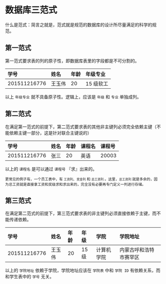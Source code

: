 # 数据库三范式

什么是范式：简言之就是，范式就是规范的数据库的设计所尽量满足的科学的规范。

## 第一范式 

第一范式要求表的列的原子性，即数据库表里的字段都是不可分割的。

| 学号 | 姓名 | 年龄 | 年级专业 |
| :-  | :- | :- | :- |
| 201511216776 | 王玉伟 | 20 | 15 级软工 |

以上 `年级专业` 就不具备原子性。逻辑上，应该是 `年级` 和 `专业` 单独成列。


## 第二范式

在满足第一范式的前提下，第二范式要求表的其他非主键列必须完全依赖主键（不能依赖主键一部分，这是针对联合主键说的）

| 学号 | 姓名 | 年龄 | 课程名 | 课程号 |
| :- | :- | :- | :- | :- |
| 201511216776 | 张三 | 20 | 英语 | 20003 |

以上的 `课程名` 是可以通过 `课程号` 『求』出来的。

<small>更常见的例子有，一个员工表中，有 `工资列`、`奖金列` 和 `总工资列` 。这里，`总工资列` 就是多余的，因为总工资就是直接拿工资和奖级求和求出来的，完全没有必要再专门定义一列进行存储。</small>


## 第三范式

在满足第二范式的前提下，第三范式要求表的非主键列必须直接依赖于主键，而不能传递依赖。

| 学号 | 姓名 | 年龄 | 年级 | 学院 | 学院地址 |
| :- | :- | :- | :- | :- | :- |
| 201511216776 | 王玉伟 | 20 | 15级 | 计算机学院 | 内蒙古呼和浩特市赛罕区 |


以上的 `学院地址` 依赖于学院，学院地址应该在 `学院表` 中和 `学院 ID` 有依赖关系，而和学生表中的 `学号` 无关。





